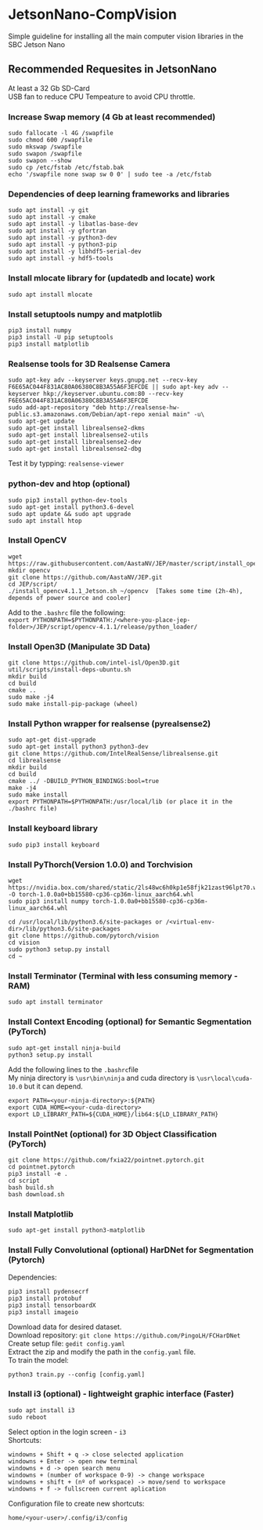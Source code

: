 # JetsonNano-CompVision
Simple guideline for installing all the main computer vision libraries in the SBC Jetson Nano


## Recommended Requesites in JetsonNano
At least a 32 Gb SD-Card \
USB fan to reduce CPU Tempeature to avoid CPU throttle.


### Increase Swap memory (4 Gb at least recommended)
```
sudo fallocate -l 4G /swapfile
sudo chmod 600 /swapfile
sudo mkswap /swapfile
sudo swapon /swapfile
sudo swapon --show
sudo cp /etc/fstab /etc/fstab.bak
echo '/swapfile none swap sw 0 0' | sudo tee -a /etc/fstab
```

### Dependencies of deep learning frameworks and libraries
```
sudo apt install -y git
sudo apt install -y cmake
sudo apt install -y libatlas-base-dev
sudo apt install -y gfortran
sudo apt install -y python3-dev
sudo apt install -y python3-pip
sudo apt install -y libhdf5-serial-dev
sudo apt install -y hdf5-tools 
```

### Install mlocate library for (updatedb and locate) work
``` sudo apt install mlocate ```

### Install setuptools numpy and matplotlib
```
pip3 install numpy
pip3 install -U pip setuptools
pip3 install matplotlib
```

### Realsense tools for 3D Realsense Camera
```
sudo apt-key adv --keyserver keys.gnupg.net --recv-key F6E65AC044F831AC80A06380C8B3A55A6F3EFCDE || sudo apt-key adv --keyserver hkp://keyserver.ubuntu.com:80 --recv-key F6E65AC044F831AC80A06380C8B3A55A6F3EFCDE
sudo add-apt-repository "deb http://realsense-hw-public.s3.amazonaws.com/Debian/apt-repo xenial main" -u\
sudo apt-get update
sudo apt-get install librealsense2-dkms
sudo apt-get install librealsense2-utils
sudo apt-get install librealsense2-dev
sudo apt-get install librealsense2-dbg 
```

Test it by typping: 
```realsense-viewer```

### python-dev and htop (optional)
```
sudo pip3 install python-dev-tools 
sudo apt-get install python3.6-devel 
sudo apt update && sudo apt upgrade 
sudo apt install htop
```

### Install OpenCV
```
wget https://raw.githubusercontent.com/AastaNV/JEP/master/script/install_opencv4.1.1_Jetson.sh 
mkdir opencv 
git clone https://github.com/AastaNV/JEP.git 
cd JEP/script/ 
./install_opencv4.1.1_Jetson.sh ~/opencv  [Takes some time (2h-4h), depends of power source and cooler] 
```
Add to the ```.bashrc``` file the following: \
``` export PYTHONPATH=$PYTHONPATH:/<where-you-place-jep-folder>/JEP/script/opencv-4.1.1/release/python_loader/ ```

### Install Open3D (Manipulate 3D Data)
```
git clone https://github.com/intel-isl/Open3D.git 
util/scripts/install-deps-ubuntu.sh 
mkdir build 
cd build 
cmake .. 
sudo make -j4 
sudo make install-pip-package (wheel)
```

### Install Python wrapper for realsense (pyrealsense2)
```
sudo apt-get dist-upgrade
sudo apt-get install python3 python3-dev 
git clone https://github.com/IntelRealSense/librealsense.git 
cd librealsense 
mkdir build 
cd build 
cmake ../ -DBUILD_PYTHON_BINDINGS:bool=true 
make -j4 
sudo make install 
export PYTHONPATH=$PYTHONPATH:/usr/local/lib (or place it in the ./bashrc file)
```

### Install keyboard library
```sudo pip3 install keyboard```

### Install PyThorch(Version 1.0.0) and Torchvision
```
wget https://nvidia.box.com/shared/static/2ls48wc6h0kp1e58fjk21zast96lpt70.whl -O torch-1.0.0a0+bb15580-cp36-cp36m-linux_aarch64.whl 
sudo pip3 install numpy torch-1.0.0a0+bb15580-cp36-cp36m-linux_aarch64.whl

cd /usr/local/lib/python3.6/site-packages or /<virtual-env-dir>/lib/python3.6/site-packages
git clone https://github.com/pytorch/vision
cd vision
sudo python3 setup.py install
cd ~
```

### Install Terminator (Terminal with less consuming memory - RAM)
```
sudo apt install terminator
```

### Install Context Encoding (optional) for Semantic Segmentation (PyTorch)
```
sudo apt-get install ninja-build
python3 setup.py install
```
Add the following lines to the ``` .bashrc ```file \
My ninja directory is ``` \usr\bin\ninja ``` and cuda directory is ``` \usr\local\cuda-10.0 ``` but it can depend.
```
export PATH=<your-ninja-directory>:${PATH}
export CUDA_HOME=<your-cuda-directory>
export LD_LIBRARY_PATH=${CUDA_HOME}/lib64:${LD_LIBRARY_PATH}
```

### Install PointNet (optional) for 3D Object Classification (PyTorch)
```
git clone https://github.com/fxia22/pointnet.pytorch.git
cd pointnet.pytorch
pip3 install -e .
cd script
bash build.sh
bash download.sh 
```

### Install Matplotlib
``` sudo apt-get install python3-matplotlib ```

### Install Fully Convolutional (optional) HarDNet for Segmentation (Pytorch)
Dependencies:
``` 
pip3 install pydensecrf
pip3 install protobuf
pip3 install tensorboardX
pip3 install imageio
```
Download data for desired dataset. \
Download repository: ```git clone https://github.com/PingoLH/FCHarDNet``` \
Create setup file: ```gedit config.yaml``` \
Extract the zip and modify the path in the ```config.yaml``` file. \
To train the model:
```
python3 train.py --config [config.yaml]
```

### Install i3 (optional) - lightweight graphic interface (Faster)
``` 
sudo apt install i3 
sudo reboot
```
Select option in the login screen - ``` i3 ``` \
Shortcuts:
```
windowns + Shift + q -> close selected application
windowns + Enter -> open new terminal
windowns + d -> open search menu
windowns + (number of workspace 0-9) -> change workspace 
windowns + shift + (nº of workspace) -> move/send to workspace
windowns + f -> fullscreen current aplication
```
Configuration file to create new shortcuts:
```
home/<your-user>/.config/i3/config
```    
